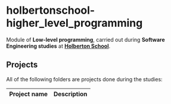 # holbertonschool-higher_level_programming

Module of **Low-level programming**, carried out during **Software Engineering studies** at **[Holberton School](https://www.holbertonschool.com/)**.


## Projects
All of the following folders are projects done during the studies:

| Project name | Description |
| ------------ | ----------- |
